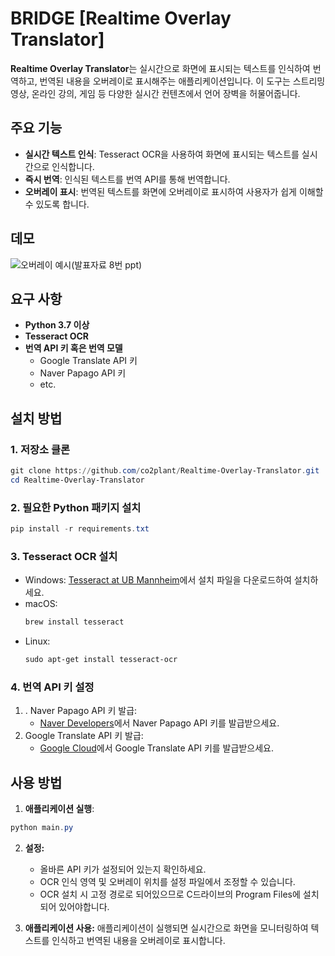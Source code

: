 #  BRIDGE [Realtime Overlay Translator]

**Realtime Overlay Translator**는 실시간으로 화면에 표시되는 텍스트를 인식하여 번역하고, 번역된 내용을 오버레이로 표시해주는 애플리케이션입니다. 이 도구는 스트리밍 영상, 온라인 강의, 게임 등 다양한 실시간 컨텐츠에서 언어 장벽을 허물어줍니다.

## 주요 기능

- **실시간 텍스트 인식**: Tesseract OCR을 사용하여 화면에 표시되는 텍스트를 실시간으로 인식합니다.
- **즉시 번역**: 인식된 텍스트를 번역 API를 통해 번역합니다.
- **오버레이 표시**: 번역된 텍스트를 화면에 오버레이로 표시하여 사용자가 쉽게 이해할 수 있도록 합니다.

## 데모

![오버레이 예시(발표자료 8번 ppt)](https://github.com/co2plant/Realtime-Overlay-Translator/blob/main/Docs/blob/presentation/008.png)

## 요구 사항

- **Python 3.7 이상**
- **Tesseract OCR**
- **번역 API 키 혹은 번역 모델**
  - Google Translate API 키
  - Naver Papago API 키
  - etc.

## 설치 방법

### 1. 저장소 클론

```PowerShell
git clone https://github.com/co2plant/Realtime-Overlay-Translator.git
cd Realtime-Overlay-Translator
```
### 2. 필요한 Python 패키지 설치
```PowerShell
pip install -r requirements.txt
```
### 3. Tesseract OCR 설치
- Windows:
    [Tesseract at UB Mannheim](https://github.com/UB-Mannheim/tesseract/wiki)에서 설치 파일을 다운로드하여 설치하세요.
- macOS:
    ```PowerShell
    brew install tesseract
    ```
- Linux:
    ```PowerShell
    sudo apt-get install tesseract-ocr
    ```
### 4. 번역 API 키 설정
1. . Naver Papago API 키 발급:
    - [Naver Developers](https://developers.naver.com/docs/papago/)에서 Naver Papago API 키를 발급받으세요.
2. Google Translate API 키 발급:
    - [Google Cloud](https://cloud.google.com/translate/docs/setup?hl=ko#api)에서 Google Translate API 키를 발급받으세요.


## 사용 방법
1. **애플리케이션 실행**:

```PowerShell
python main.py
```

2. **설정:**
   - 올바른 API 키가 설정되어 있는지 확인하세요.
   - OCR 인식 영역 및 오버레이 위치를 설정 파일에서 조정할 수 있습니다.
   - OCR 설치 시 고정 경로로 되어있으므로 C드라이브의 Program Files에 설치되어 있어야합니다.

3. **애플리케이션 사용:**
애플리케이션이 실행되면 실시간으로 화면을 모니터링하여 텍스트를 인식하고 번역된 내용을 오버레이로 표시합니다.